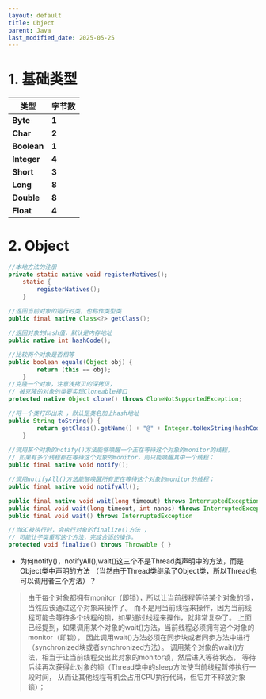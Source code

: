 ```yaml
---
layout: default
title: Object
parent: Java
last_modified_date: 2025-05-25
---
```


# 1. 基础类型

| **类型**      | **字节数** |
|-------------|---------|
| **Byte**    | **1**   |
| **Char**    | **2**   |
| **Boolean** | **1**   |
| **Integer** | **4**   |
| **Short**   | **3**   |
| **Long**    | **8**   |
| **Double**  | **8**   |
| **Float**   | **4**   |

# 2. Object

```java
//本地方法的注册
private static native void registerNatives();
    static {
        registerNatives();
    }
    
//返回当前对象的运行时类，也称作类型类
public final native Class<?> getClass();    

//返回对象的hash值，默认是内存地址
public native int hashCode();

//比较两个对象是否相等
public boolean equals(Object obj) {
        return (this == obj);
    }
//克隆一个对象，注意浅拷贝的深拷贝，
// 被克隆的对象的类要实现Cloneable接口    
protected native Object clone() throws CloneNotSupportedException;

//将一个类打印出来 ，默认是类名加上hash地址
public String toString() {
        return getClass().getName() + "@" + Integer.toHexString(hashCode());
    }
    
//调用某个对象的notify()方法能够唤醒一个正在等待这个对象的monitor的线程，
// 如果有多个线程都在等待这个对象的monitor，则只能唤醒其中一个线程；
public final native void notify();

//调用notifyAll()方法能够唤醒所有正在等待这个对象的monitor的线程；
public final native void notifyAll();

public final native void wait(long timeout) throws InterruptedException;
public final void wait(long timeout, int nanos) throws InterruptedException 
public final void wait() throws InterruptedException

//当GC被执行时，会执行对象的finalize()方法 ，
// 可能让子类重写这个方法，完成合适的操作。
protected void finalize() throws Throwable { }
```

- 为何notify()，notifyAll(),wait()这三个不是Thread类声明中的方法，而是Object类中声明的方法
（当然由于Thread类继承了Object类，所以Thread也可以调用者三个方法）？
> 由于每个对象都拥有monitor（即锁），所以让当前线程等待某个对象的锁，当然应该通过这个对象来操作了。
而不是用当前线程来操作，因为当前线程可能会等待多个线程的锁，如果通过线程来操作，就非常复杂了。
上面已经提到，如果调用某个对象的wait()方法，当前线程必须拥有这个对象的monitor（即锁），
因此调用wait()方法必须在同步块或者同步方法中进行（synchronized块或者synchronized方法）。
调用某个对象的wait()方法，相当于让当前线程交出此对象的monitor锁，然后进入等待状态，
等待后续再次获得此对象的锁（Thread类中的sleep方法使当前线程暂停执行一段时间，
从而让其他线程有机会占用CPU执行代码，但它并不释放对象锁）；